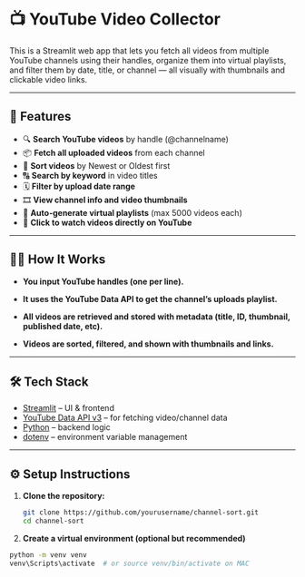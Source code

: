 # 📺 YouTube Video Collector

This is a Streamlit web app that lets you fetch all videos from multiple YouTube channels using their handles, organize them into virtual playlists, and filter them by date, title, or channel — all visually with thumbnails and clickable video links.

---

## 🚀 Features

- 🔍 **Search YouTube videos** by handle (@channelname)
- 📦 **Fetch all uploaded videos** from each channel
- 🧮 **Sort videos** by Newest or Oldest first
- 🔠 **Search by keyword** in video titles
- 🗓️ **Filter by upload date range**
- 🎞️ **View channel info and video thumbnails**
- 🧾 **Auto-generate virtual playlists** (max 5000 videos each)
- 📎 **Click to watch videos directly on YouTube**

---
## 🧑‍💻 How It Works

- **You input YouTube handles (one per line).**

- **It uses the YouTube Data API to get the channel’s uploads playlist.**

- **All videos are retrieved and stored with metadata (title, ID, thumbnail, published date, etc).**

- **Videos are sorted, filtered, and shown with thumbnails and links.**
---

## 🛠️ Tech Stack

- [Streamlit](https://streamlit.io/) – UI & frontend
- [YouTube Data API v3](https://developers.google.com/youtube/v3) – for fetching video/channel data
- [Python](https://www.python.org/) – backend logic
- [dotenv](https://pypi.org/project/python-dotenv/) – environment variable management

---

## ⚙️ Setup Instructions

1. **Clone the repository:**

   ```bash
   git clone https://github.com/yourusername/channel-sort.git
   cd channel-sort

2.  **Create a virtual environment (optional but recommended)**

   ```bash
   python -m venv venv
   venv\Scripts\activate  # or source venv/bin/activate on MAC


